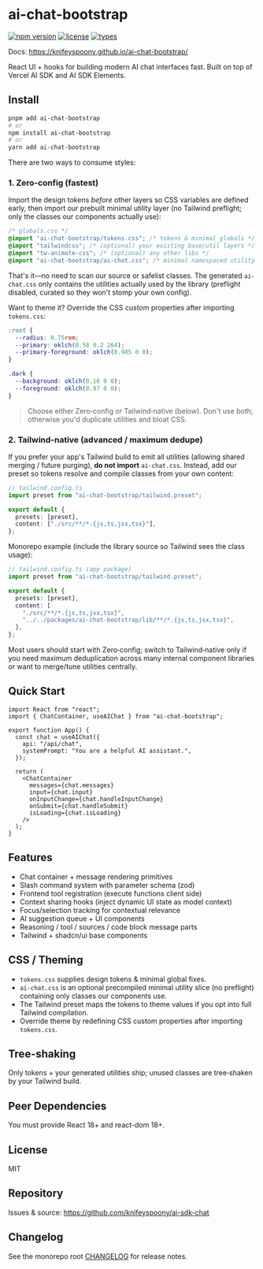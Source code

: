 # ai-chat-bootstrap

[![npm version](https://img.shields.io/npm/v/ai-chat-bootstrap?color=brightgreen)](https://www.npmjs.com/package/ai-chat-bootstrap)
[![license](https://img.shields.io/npm/l/ai-chat-bootstrap.svg)](../../LICENSE)
[![types](https://img.shields.io/badge/types-TypeScript-blue)](https://www.npmjs.com/package/ai-chat-bootstrap)

Docs: https://knifeyspoony.github.io/ai-chat-bootstrap/

React UI + hooks for building modern AI chat interfaces fast. Built on top of Vercel AI SDK and AI SDK Elements.

## Install

```bash
pnpm add ai-chat-bootstrap
# or
npm install ai-chat-bootstrap
# or
yarn add ai-chat-bootstrap
```

There are two ways to consume styles:

### 1. Zero‑config (fastest)

Import the design tokens _before_ other layers so CSS variables are defined early, then import our prebuilt minimal utility layer (no Tailwind preflight; only the classes our components actually use):

```css
/* globals.css */
@import "ai-chat-bootstrap/tokens.css"; /* tokens & minimal globals */
@import "tailwindcss"; /* (optional) your existing base/util layers */
@import "tw-animate-css"; /* (optional) any other libs */
@import "ai-chat-bootstrap/ai-chat.css"; /* minimal namespaced utility slice */
```

That's it—no need to scan our source or safelist classes. The generated `ai-chat.css` only contains the utilities actually used by the library (preflight disabled, curated so they won't stomp your own config).

Want to theme it? Override the CSS custom properties after importing `tokens.css`:

```css
:root {
  --radius: 0.75rem;
  --primary: oklch(0.58 0.2 264);
  --primary-foreground: oklch(0.985 0 0);
}

.dark {
  --background: oklch(0.16 0 0);
  --foreground: oklch(0.97 0 0);
}
```

> Choose either Zero‑config _or_ Tailwind‑native (below). Don't use both; otherwise you'd duplicate utilities and bloat CSS.

### 2. Tailwind-native (advanced / maximum dedupe)

If you prefer your app's Tailwind build to emit all utilities (allowing shared merging / future purging), **do not import** `ai-chat.css`. Instead, add our preset so tokens resolve and compile classes from your own content:

```ts
// tailwind.config.ts
import preset from "ai-chat-bootstrap/tailwind.preset";

export default {
  presets: [preset],
  content: ["./src/**/*.{js,ts,jsx,tsx}"],
};
```

Monorepo example (include the library source so Tailwind sees the class usage):

```ts
// tailwind.config.ts (app package)
import preset from "ai-chat-bootstrap/tailwind.preset";

export default {
  presets: [preset],
  content: [
    "./src/**/*.{js,ts,jsx,tsx}",
    "../../packages/ai-chat-bootstrap/lib/**/*.{js,ts,jsx,tsx}",
  ],
};
```

Most users should start with Zero‑config; switch to Tailwind‑native only if you need maximum deduplication across many internal component libraries or want to merge/tune utilities centrally.

## Quick Start

```tsx
import React from "react";
import { ChatContainer, useAIChat } from "ai-chat-bootstrap";

export function App() {
  const chat = useAIChat({
    api: "/api/chat",
    systemPrompt: "You are a helpful AI assistant.",
  });

  return (
    <ChatContainer
      messages={chat.messages}
      input={chat.input}
      onInputChange={chat.handleInputChange}
      onSubmit={chat.handleSubmit}
      isLoading={chat.isLoading}
    />
  );
}
```

## Features

- Chat container + message rendering primitives
- Slash command system with parameter schema (zod)
- Frontend tool registration (execute functions client side)
- Context sharing hooks (inject dynamic UI state as model context)
- Focus/selection tracking for contextual relevance
- AI suggestion queue + UI components
- Reasoning / tool / sources / code block message parts
- Tailwind + shadcn/ui base components

## CSS / Theming

- `tokens.css` supplies design tokens & minimal global fixes.
- `ai-chat.css` is an optional precompiled minimal utility slice (no preflight) containing only classes our components use.
- The Tailwind preset maps the tokens to theme values if you opt into full Tailwind compilation.
- Override theme by redefining CSS custom properties after importing `tokens.css`.

## Tree-shaking

Only tokens + your generated utilities ship; unused classes are tree‑shaken by your Tailwind build.

## Peer Dependencies

You must provide React 18+ and react-dom 18+.

## License

MIT

## Repository

Issues & source: https://github.com/knifeyspoony/ai-sdk-chat

## Changelog

See the monorepo root [CHANGELOG](../../CHANGELOG.md) for release notes.
